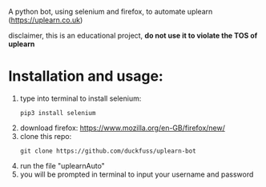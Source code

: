 A python bot, using selenium and firefox, to automate uplearn (https://uplearn.co.uk)

disclaimer, this is an educational project, **do not use it to violate the TOS of uplearn**

# Installation and usage:

1. type into terminal to install selenium:
   ```
   pip3 install selenium
   ```
3. download firefox: https://www.mozilla.org/en-GB/firefox/new/
4. clone this repo:
   ```
   git clone https://github.com/duckfuss/uplearn-bot
   ```
6. run the file "uplearnAuto"
7. you will be prompted in terminal to input your username and password
